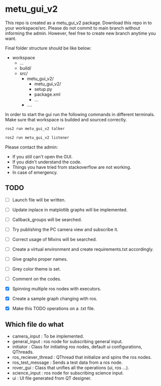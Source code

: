 # metu_gui_v2

This repo is created as a metu_gui_v2 package.
Download this repo in to your workspace/src. Please do not commit to main branch without informing the admin. However, feel free to create new branch anytime you want. <br />

Final folder structure should be like below:
- workspace
  - ...
  - build/
  - src/
    - metu_gui_v2/
      - metu_gui_v2/
      - setup.py
      - package.xml
      - ...
    - ....

In order to start the gui run the following commands in different terminals. Make sure that workspace is builded and sourced correctly.

```bash
ros2 run metu_gui_v2 talker
```

```bash
ros2 run metu_gui_v2 listener
```

Please contact the admin:
* If you still can't open the GUI.
* If you didn't understand the code.
* Things you have tried from stackoverflow are not working.
* In case of emergency.


## TODO
- [ ] Launch file will be written.
- [ ] Update inplace in matplotlib graphs will be implemented.
- [ ] Callback_groups will be searched.
- [ ] Try publishing the PC camera view and subscribe it.
- [ ] Correct usage of Mixins will be searched.
- [ ] Create a virtual environment and create requirements.txt accordingly.
- [ ] Give graphs proper names.
- [ ] Grey color theme is set.
- [ ] Comment on the codes.
- [x] Spinning multiple ros nodes with executors.
- [x] Create a sample graph changing with ros.
- [x] Make this TODO operations on a .txt file.


## Which file do what
* camera_input : To be implemented.
* general_input : ros node for subscribing general input.
* initiator : Class for initiating ros nodes, default ui configurations, QThreads.
* ros_reciever_thread : QThread that initialize and spins the ros nodes.
* ros_test_message : Sends a test data from a ros node.
* rover_gui : Class that unifies all the operations (ui, ros ...).
* science_input : ros node for subscribing science input.
* ui : UI file generated from QT designer.
